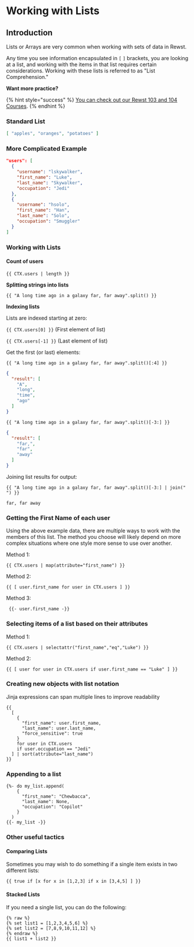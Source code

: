 # Working with Lists

## Introduction

Lists or Arrays are very common when working with sets of data in Rewst.

Any time you see information encapsulated in `[` `]` brackets, you are looking at a list, and working with the items in that list requires certain considerations. Working with these lists is referred to as "List Comprehension."

**Want more practice?**

{% hint style="success" %}
[You can check out our Rewst 103 and 104 Courses](../../../cluck-university/rewst-foundations-10x/).
{% endhint %}

### Standard List

```json
[ "apples", "oranges", "potatoes" ]
```

### More Complicated Example

```json
"users": [
  {
    "username": "lskywalker",
    "first_name": "Luke",
    "last_name": "Skywalker",
    "occupation": "Jedi"
  },
  {
    "username": "hsolo",
    "first_name": "Han",
    "last_name": "Solo",
    "occupation": "Smuggler"
  }
]
```

### Working with Lists

#### Count of users

```django
{{ CTX.users | length }}
```

**Splitting strings into lists**

```django
{{ "A long time ago in a galaxy far, far away".split() }}
```

**Indexing lists**

Lists are indexed starting at zero:

`{{ CTX.users[0] }}` (First element of list)

`{{ CTX.users[-1] }}` (Last element of list)

Get the first (or last) elements:

```django
{{ "A long time ago in a galaxy far, far away".split()[:4] }}
```

```json
{
  "result": [
    "A",
    "long",
    "time",
    "ago"
  ]
}
```

```django
{{ "A long time ago in a galaxy far, far away".split()[-3:] }}
```

```json
{
  "result": [
    "far,",
    "far",
    "away"
  ]
}
```

Joining list results for output:

```django
{{ "A long time ago in a galaxy far, far away".split()[-3:] | join(" ") }}
```

`far, far away`

### **Getting the First Name of each user**

Using the above example data, there are multiple ways to work with the members of this list. The method you choose will likely depend on more complex situations where one style more sense to use over another.

Method 1:

```django
{{ CTX.users | map(attribute="first_name") }}
```

Method 2:

```django
{{ [ user.first_name for user in CTX.users ] }}
```

Method 3:

```django
 {{- user.first_name -}}
```

### **Selecting items of a list based on their attributes**

Method 1:

```django
{{ CTX.users | selectattr("first_name","eq","Luke") }}
```

Method 2:

```django
{{ [ user for user in CTX.users if user.first_name == "Luke" ] }}
```

### **Creating new objects with list notation**

Jinja expressions can span multiple lines to improve readability

```django
{{
  [
    {
      "first_name": user.first_name,
      "last_name": user.last_name,
      "force_sensitive": true
    }
    for user in CTX.users 
    if user.occupation == "Jedi"
  ] | sort(attribute="last_name")
}}
```

### **Appending to a list**

```django
{%- do my_list.append(
    {
      "first_name": "Chewbacca",
      "last_name": None,
      "occupation": "Copilot"
    }
  )
{{- my_list -}}
```

### Other useful tactics

#### Comparing Lists

Sometimes you may wish to do something if a single item exists in two different lists:

```django
{{ true if [x for x in [1,2,3] if x in [3,4,5] ] }}
```

#### Stacked Lists

If you need a single list, you can do the following:

```django
{% raw %}
{% set list1 = [1,2,3,4,5,6] %}
{% set list2 = [7,8,9,10,11,12] %}
{% endraw %}
{{ list1 + list2 }}
```
